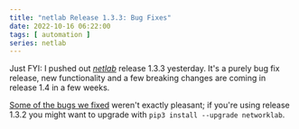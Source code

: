 ```yaml
---
title: "netlab Release 1.3.3: Bug Fixes"
date: 2022-10-16 06:22:00
tags: [ automation ]
series: netlab
---
```

Just FYI: I pushed out [*netlab*](https://netsim-tools.readthedocs.io/) release 1.3.3 yesterday. It's a purely bug fix release, new functionality and a few breaking changes are coming in release 1.4 in a few weeks.

[Some of the bugs we fixed](https://netsim-tools.readthedocs.io/en/latest/release/1.3.html#bug-fixes-in-release-1-3-3) weren't exactly pleasant; if you're using release 1.3.2 you might want to upgrade with `pip3 install --upgrade networklab`.
